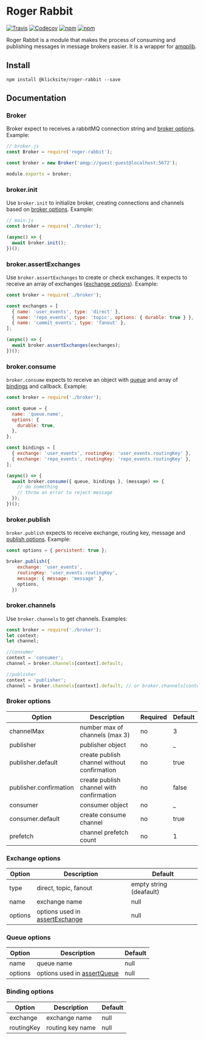 # Roger Rabbit

[![Travis](https://img.shields.io/travis/klickpages/roger-rabbit.svg?style=flat-square)](https://travis-ci.org/klickpages/roger-rabbit/builds)
[![Codecov](https://img.shields.io/codecov/c/github/klickpages/roger-rabbit.svg?style=flat-square)](https://codecov.io/gh/klickpages/roger-rabbit/)
[![npm](https://img.shields.io/npm/v/@klicksite/roger-rabbit.svg?style=flat-square)](https://www.npmjs.com/package/@klicksite/roger-rabbit)
[![npm](https://img.shields.io/npm/dt/@klicksite/roger-rabbit.svg?style=flat-square)](https://www.npmjs.com/package/@klicksite/roger-rabbit)

Roger Rabbit is a module that makes the process of consuming and publishing messages in message brokers easier. It is a wrapper for [amqplib](https://www.squaremobius.net/amqp.node/).

## Install

```shell
npm install @klicksite/roger-rabbit --save
```

## Documentation

### Broker

Broker expect to receives a rabbitMQ connection string and [broker options](#broker-options). Example:

```javascript
// broker.js
const Broker = require('roger-rabbit');

const broker = new Broker('amqp://guest:guest@localhost:5672');

module.exports = broker;
```

### broker.init

Use `broker.init` to initialize broker, creating connections and channels based on [broker options](#broker-options). Example:

```javascript
// main.js
const broker = require('./broker');

(async() => {
  await broker.init();
})();
```

### broker.assertExchanges

Use `broker.assertExchanges` to create or check exchanges. It expects to receive an array of exchanges ([exchange options](#exchange-options)). Example:

```javascript
const broker = require('./broker');

const exchanges = [
  { name: 'user_events', type: 'direct' },
  { name: 'repo_events', type: 'topic', options: { durable: true } },
  { name: 'commit_events', type: 'fanout' },
];

(async() => {
  await broker.assertExchanges(exchanges);
})();
```

### broker.consume

`broker.consume` expects to receive an object with [queue](#queue-options) and array of [bindings](#binding-options) and callback. Example:

```javascript
const broker = require('./broker');

const queue = {
  name: 'queue.name',
  options: {
    durable: true,
  },
};

const bindings = [
  { exchange: 'user_events', routingKey: 'user_events.routingKey' },
  { exchange: 'repo_events', routingKey: 'repo_events.routingKey' },
];

(async() => {
  await broker.consume({ queue, bindings }, (message) => {
    // do something
    // throw an error to reject message
  });
})();
```

### broker.publish

`broker.publish` expects to receive exchange, routing key, message and [publish options](https://www.squaremobius.net/amqp.node/channel_api.html#channel_publish). Example:

```javascript
const options = { persistent: true };

broker.publish({
    exchange: 'user_events',
    routingKey: 'user_events.routingKey',
    message: { message: 'message' },
    options,
  })
```

### broker.channels

Use `broker.channels` to get channels. Examples:

```javascript
const broker = require('./broker');
let context;
let channel;

//consumer
context = 'consumer';
channel = broker.channels[context].default;

//publisher
context = 'publisher';
channel = broker.channels[context].default; // or broker.channels[context].confirmation;
```

### Broker options

| Option                  | Description                                 | Required  | Default |
| ------------------------|---------------------------------------------|-----------|---------|
| channelMax              | number max of channels (max 3)              | no        | 3       |
| publisher               | publisher object                            | no        | _       |
| publisher.default       | create publish channel without confirmation | no        | true    |
| publisher.confirmation  | create publish channel with confirmation    | no        | false   |
| consumer                | consumer object                             | no        | _       |
| consumer.default        | create consume channel                      | no        | true    |
| prefetch                | channel prefetch count                      | no        | 1       |

### Exchange options

| Option  | Description                                                                                                     | Default                 |
| --------|-----------------------------------------------------------------------------------------------------------------|-------------------------|
| type    | direct, topic, fanout                                                                                           | empty string (deafault) |
| name    | exchange name                                                                                                   | null                    |
| options | options used in [assertExchange](http://www.squaremobius.net/amqp.node/channel_api.html#channel_assertExchange) | null                    |

### Queue options

| Option  | Description                                                                                               | Default |
| --------|-----------------------------------------------------------------------------------------------------------|---------|
| name    | queue name                                                                                                | null    |
| options | options used in [assertQueue](http://www.squaremobius.net/amqp.node/channel_api.html#channel_assertQueue) | null    |

### Binding options

| Option     | Description      | Default |
| -----------|------------------|---------|
| exchange   | exchange name    | null    |
| routingKey | routing key name | null    |
